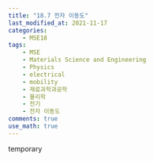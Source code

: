 ```yaml
---
title: "18.7 전자 이동도"
last_modified_at: 2021-11-17
categories:
    - MSE18
tags:
    - MSE
    - Materials Science and Engineering
    - Physics
    - electrical
    - mobility
    - 재료과학과공학
    - 물리학
    - 전기
    - 전자 이동도
comments: true
use_math: true
---
```


temporary
